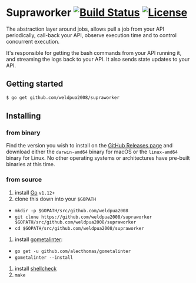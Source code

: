 # Supraworker [![Build Status](https://travis-ci.org/weldpua2008/supraworker.svg?branch=master)](https://travis-ci.org/weldpua2008/supraworker) [![License](https://img.shields.io/badge/License-Apache%202.0-blue.svg)](https://opensource.org/licenses/Apache-2.0)

The abstraction layer around jobs, allows pull a job from your API periodically, call-back your API, observe execution time and to control concurrent execution.

It's responsible for getting the bash commands from your API running it, and streaming the logs back to your API. It also sends state updates to your API.

## Getting started

```bash
$ go get github.com/weldpua2008/supraworker
```

## Installing

### from binary

Find the version you wish to install on the [GitHub Releases
page](https://github.com/weldpua2008/supraworker/releases) and download either the
`darwin-amd64` binary for macOS or the `linux-amd64` binary for Linux. No other
operating systems or architectures have pre-built binaries at this time.

### from source

1. install [Go](http://golang.org) `v1.12+`
1. clone this down into your `$GOPATH`
  * `mkdir -p $GOPATH/src/github.com/weldpua2008`
  * `git clone https://github.com/weldpua2008/supraworker $GOPATH/src/github.com/weldpua2008/supraworker`
  * `cd $GOPATH/src/github.com/weldpua2008/supraworker`
1. install [gometalinter](https://github.com/alecthomas/gometalinter):
  * `go get -u github.com/alecthomas/gometalinter`
  * `gometalinter --install`
1. install [shellcheck](https://github.com/koalaman/shellcheck)
1. `make`
